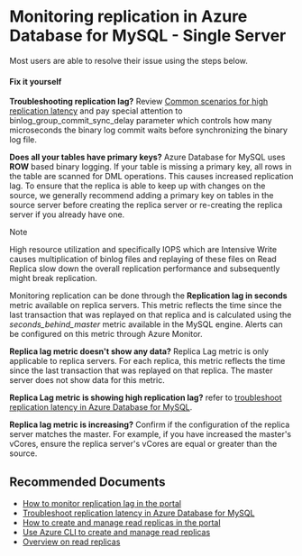 <properties
    pageTitle="Monitoring replication in Azure Database for MySQL Single Server"
    description="Monitoring replication in Azure Database for MySQL Single Server"
    service="microsoft.dbformysql"
    resource="servers"
    authors="ambhatna"
    ms.author="ambhatna,bahusse"
    displayOrder="340"
    selfHelpType="generic"
    supportTopicIds="32747572"
    resourceTags="servers, databases"
    productPesIds="17343"
    cloudEnvironments="public, Fairfax, usnat, ussec"
    articleId="dbefb0c9-3e3e-4df9-b4f1-d12547cf58ef"
    ownershipId="AzureData_AzureDatabaseforMySQL"
/>

# Monitoring replication in Azure Database for MySQL - Single Server

Most users are able to resolve their issue using the steps below.

#### **Fix it yourself**

**Troubleshooting replication lag?** Review [Common scenarios for high replication latency](https://docs.microsoft.com/azure/mysql/howto-troubleshoot-replication-latency#common-scenarios-for-high-replication-latency) and pay special attention to binlog_group_commit_sync_delay parameter which controls how many microseconds the binary log commit waits before synchronizing the binary log file.

**Does all your tables have primary keys?** Azure Database for MySQL uses **ROW** based binary logging. If your table is missing a primary key, all rows in the table are scanned for DML operations. This causes increased replication lag. To ensure that the replica is able to keep up with changes on the source, we generally recommend adding a primary key on tables in the source server before creating the replica server or re-creating the replica server if you already have one.

>[!Note]
> High resource utilization and specifically IOPS which are Intensive Write causes multiplication of binlog files and replaying of these files on Read Replica slow down the overall replication performance and subsequently might break replication.

Monitoring replication can be done through the **Replication lag in seconds** metric available on replica servers. This metric reflects the time since the last transaction that was replayed on that replica and is calculated using the *seconds_behind_master* metric available in the MySQL engine. Alerts can be configured on this metric through Azure Monitor.

**Replica lag metric doesn't show any data?** Replica Lag metric is only applicable to replica servers. For each replica, this metric reflects the time since the last transaction that was replayed on that replica. The master server does not show data for this metric.

**Replica Lag metric is showing high replication lag?** refer to [troubleshoot replication latency in Azure Database for MySQL](https://docs.microsoft.com/azure/mysql/howto-troubleshoot-replication-latency).

**Replica lag metric is increasing?** Confirm if the configuration of the replica server matches the master. For example, if you have increased the master's vCores, ensure the replica server's vCores are equal or greater than the source.



## **Recommended Documents**

* [How to monitor replication lag in the portal](https://docs.microsoft.com/azure/mysql/howto-read-replicas-portal#monitor-replication)
* [Troubleshoot replication latency in Azure Database for MySQL](https://techcommunity.microsoft.com/t5/azure-database-for-mysql/troubleshooting-replication-latency-in-azure-database-for-mysql/ba-p/1752473)
* [How to create and manage read replicas in the portal](https://docs.microsoft.com/azure/mysql/howto-read-replicas-portal)
* [Use Azure CLI to create and manage read replicas](https://docs.microsoft.com/azure/mysql/howto-read-replicas-cli)
* [Overview on read replicas](https://docs.microsoft.com/azure/mysql/concepts-read-replicas)